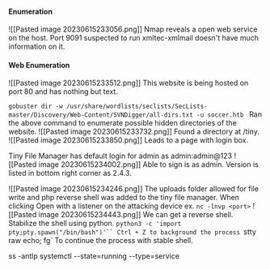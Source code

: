 #### Enumeration
![[Pasted image 20230615233056.png]]
Nmap reveals a open web service on the host.
Port 9091 suspected to run xmltec-xmlmail doesn't have much information on it.

#### Web Enumeration
![[Pasted image 20230615233512.png]]
This website is being hosted on port 80 and has nothing but text.

`gobuster dir -w /usr/share/wordlists/seclists/SecLists-master/Discovery/Web-Content/SVNDigger/all-dirs.txt -u soccer.htb
`
Ran the above command to enumerate possible hidden directories of the website.
![[Pasted image 20230615233732.png]]
Found a directory at /tiny.
![[Pasted image 20230615233850.png]]
Leads to a page with login box.

Tiny File Manager has default login for admin as admin:admin@123
![[Pasted image 20230615234002.png]]
Able to sign is as admin. Version is listed in bottom right corner as 2.4.3.

![[Pasted image 20230615234246.png]]
The uploads folder allowed for file write and php reverse shell was added to the tiny file manager. When clicking Open with a listener on the attacking device ex. `nc -lnvp <port>`
![[Pasted image 20230615234443.png]]
We can get a reverse shell.
Stabilize the shell using python.
`python3 -c 'import pty;pty.spawn("/bin/bash")'``
Ctrl + Z to background the process
`stty raw echo; fg`
To continue the process with stable shell.



ss -antlp
systemctl --state=running --type=service